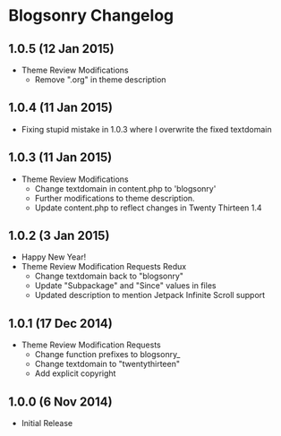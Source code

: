# Blogsonry Changelog

## 1.0.5 (12 Jan 2015)
- Theme Review Modifications
	- Remove ".org" in theme description

## 1.0.4 (11 Jan 2015)
- Fixing stupid mistake in 1.0.3 where I overwrite the fixed textdomain

## 1.0.3 (11 Jan 2015)
- Theme Review Modifications
	- Change textdomain in content.php to 'blogsonry'
	- Further modifications to theme description.
	- Update content.php to reflect changes in Twenty Thirteen 1.4

## 1.0.2 (3 Jan 2015)
- Happy New Year!
- Theme Review Modification Requests Redux
	- Change textdomain back to "blogsonry"
	- Update "Subpackage" and "Since" values in files
	- Updated description to mention Jetpack Infinite Scroll support

## 1.0.1 (17 Dec 2014)
- Theme Review Modification Requests
	- Change function prefixes to blogsonry_
	- Change textdomain to "twentythirteen"
	- Add explicit copyright

## 1.0.0 (6 Nov 2014)
- Initial Release